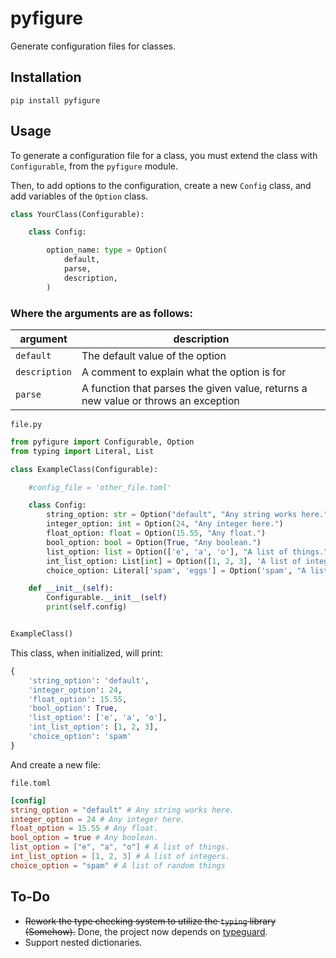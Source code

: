 # pyfigure

Generate configuration files for classes.

## Installation

`pip install pyfigure`

## Usage

To generate a configuration file for a class, you must extend the class with `Configurable`, from the `pyfigure` module.

Then, to add options to the configuration, create a new `Config` class, and add variables of the `Option` class.

```py
class YourClass(Configurable):

    class Config:

        option_name: type = Option(
            default,
            parse,
            description,
        )
```

### Where the arguments are as follows:

|argument|description
|-|-
`default`|The default value of the option
`description`|A comment to explain what the option is for
`parse`|A function that parses the given value, returns a new value or throws an exception

`file.py`
```py
from pyfigure import Configurable, Option
from typing import Literal, List

class ExampleClass(Configurable):

    #config_file = 'other_file.toml'

    class Config:
        string_option: str = Option("default", "Any string works here.")
        integer_option: int = Option(24, "Any integer here.")
        float_option: float = Option(15.55, "Any float.")
        bool_option: bool = Option(True, "Any boolean.")
        list_option: list = Option(['e', 'a', 'o'], "A list of things.")
        int_list_option: List[int] = Option([1, 2, 3], 'A list of integers.')
        choice_option: Literal['spam', 'eggs'] = Option('spam', "A list of random things")

    def __init__(self):
        Configurable.__init__(self)
        print(self.config)


ExampleClass()
```

This class, when initialized, will print:

```py
{
	'string_option': 'default',
	'integer_option': 24,
	'float_option': 15.55,
	'bool_option': True,
	'list_option': ['e', 'a', 'o'],
	'int_list_option': [1, 2, 3],
	'choice_option': 'spam'
}
```

And create a new file:

`file.toml`
```toml
[config]
string_option = "default" # Any string works here.
integer_option = 24 # Any integer here.
float_option = 15.55 # Any float.
bool_option = true # Any boolean.
list_option = ["e", "a", "o"] # A list of things.
int_list_option = [1, 2, 3] # A list of integers.
choice_option = "spam" # A list of random things

```

## To-Do

- ~~Rework the type checking system to utilize the `typing` library (Somehow).~~ Done, the project now depends on [typeguard](https://github.com/agronholm/typeguard).
- Support nested dictionaries.